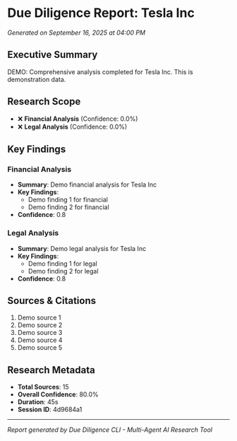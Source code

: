 # Due Diligence Report: Tesla Inc
*Generated on September 16, 2025 at 04:00 PM*

## Executive Summary

DEMO: Comprehensive analysis completed for Tesla Inc. This is demonstration data.

## Research Scope
- ❌ **Financial Analysis** (Confidence: 0.0%)
- ❌ **Legal Analysis** (Confidence: 0.0%)

## Key Findings

### Financial Analysis

- **Summary**: Demo financial analysis for Tesla Inc
- **Key Findings**:
  - Demo finding 1 for financial
  - Demo finding 2 for financial
- **Confidence**: 0.8

### Legal Analysis

- **Summary**: Demo legal analysis for Tesla Inc
- **Key Findings**:
  - Demo finding 1 for legal
  - Demo finding 2 for legal
- **Confidence**: 0.8

## Sources & Citations

1. Demo source 1
2. Demo source 2
3. Demo source 3
4. Demo source 4
5. Demo source 5

## Research Metadata

- **Total Sources**: 15
- **Overall Confidence**: 80.0%
- **Duration**: 45s
- **Session ID**: 4d9684a1

---

*Report generated by Due Diligence CLI - Multi-Agent AI Research Tool*
